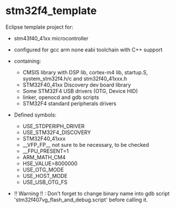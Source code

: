 stm32f4_template
================

Eclipse template project for:
- stm43f40_41xx microcontroller 
- configured for gcc arm none eabi toolchain with C++ support
- containing:
  - CMSIS library with DSP lib, cortex-m4 lib, startup.S, system_stm32f4.h/c and stm32f40_41xxx.h
  - STM32F40_41xx Discovery dev board library
  - Some STM32F4 USB drivers (OTG, Device HID)
  - linker, openocd and gdb scripts 
  - STM32F4 standard peripherals drivers
- Defined symbols:
  - USE_STDPERIPH_DRIVER
  - USE_STM32F4_DISCOVERY
  - STM32F40_41xxx
  - \_\_VFP\_FP__     not sure to be necessary, to be checked
  - \_\_FPU_PRESENT=1
  - ARM_MATH_CM4
  - HSE_VALUE=8000000
  - USE_OTG_MODE
  - USE_HOST_MODE
  - USE_USB_OTG_FS
  
-  !! Warning !! : Don't forget to change binary name into gdb script 'stm32f407vg_flash_and_debug.script'
before calling it.

